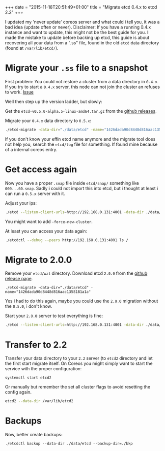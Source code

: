 +++
date = "2015-11-18T20:51:49+01:00"
title = "Migrate etcd 0.4.x to etcd 2.2"
+++

I updated my 'never update' coreos server and what could i tell you, it was a bad idea (update often or never).
Disclaimer: If you have a running 0.4.x instance and want to update, this might not be the best guide for you.
I made the mistake to update before backing up etcd, this guide is about recovering all your data from a ".ss" file, found in the old `etcd` data directory (found at `/var/lib/etcd/`).

<!--more-->

Migrate your `.ss` file to a snapshot
========================

First problem: You could not restore a cluster from a data directory in `0.4.x`. If you try to start a `0.4.x` server, this node can not join the cluster an refuses to work. [Issue](https://github.com/coreos/etcd/issues/863)

Well then step up the version ladder, but slowly:

Get the `etcd-v0.5.0-alpha.5-linux-amd64.tar.gz` from the [github releases](https://github.com/coreos/etcd/releases/tag/v0.5.0-alpha.5).

Migrate your `0.4.x` data directory to `0.5.x`:

```bash
./etcd-migrate -data-dir="./data/etcd" -name="1426dada90d8448d816aac1358181a1a"
```

If you don't know your effin etcd name anymore and the migrate tool does not help you, search the `etcd/log` file for something. If found mine because of a internal coreos entry.

Get access again
================

Now you have a proper `.snap` file inside `etcd/snap/` something like `000...60.snap`.
Sadly i could not import this into etcd, but i thought at least i can run a `0.5.x` server with it.

Adjust your ips:
```bash
./etcd --listen-client-urls=http://192.168.0.131:4001 -data-dir ./data/etcd -name e1 --listen-peer-urls=http://192.168.0.131:7001 --advertise-client-urls=http://192.168.0.131:4001
```
You might want to add `-force-new-cluster`.

At least you can access your data again:
```bash
./etcdctl --debug --peers http://192.168.0.131:4001 ls /
```

Migrate to 2.0.0
================

Remove your `etcd/wal` directory. Download etcd `2.0.0` from the [github release page](https://github.com/coreos/etcd/releases/tag/v2.0.0).

```
./etcd-migrate -data-dir="./data/etcd" -name="1426dada90d8448d816aac1358181a1a"
```
Yes i had to do this again, maybe you could use the `2.0.0` migration without the `0.5.0`, i don't know.

Start your `2.0.0` server to test everything is fine:

```bash
./etcd --listen-client-urls=http://192.168.0.131:4001 -data-dir ./data/etcd -name e1 --listen-peer-urls=http://192.168.0.131:7001 --advertise-client-urls=http://192.168.0.131:4001
```

Transfer to 2.2
===============

Transfer your data directory to your `2.2` server (to `etcd2` directory and let the first start migrate itself. On Coreos you might simply want to start the service with the proper configuration:
```
systemctl start etcd2
```

Or manually but remember the set all cluster flags to avoid resetting the config again.
```bash
etcd2 --data-dir /var/lib/etcd2
```

Backups
=======

Now, better create backups:
```
./etcdctl backup --data-dir ./data/etcd --backup-dir=./bkp
```

